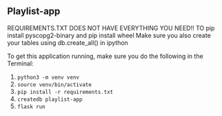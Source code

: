 ## Playlist-app

REQUIREMENTS.TXT DOES NOT HAVE EVERYTHING YOU NEED!! TO pip install pyscopg2-binary and pip install wheel
Make sure you also create your tables using db.create_all() in ipython

To get this application running, make sure you do the following in the Terminal:


1. `python3 -m venv venv`
2. `source venv/bin/activate`
3. `pip install -r requirements.txt`
4. `createdb playlist-app`
5. `flask run`
